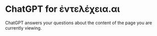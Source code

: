 # ChatGPT for ἐντελέχεια.αι

ChatGPT answers your questions about the content of the page you are currently viewing.
